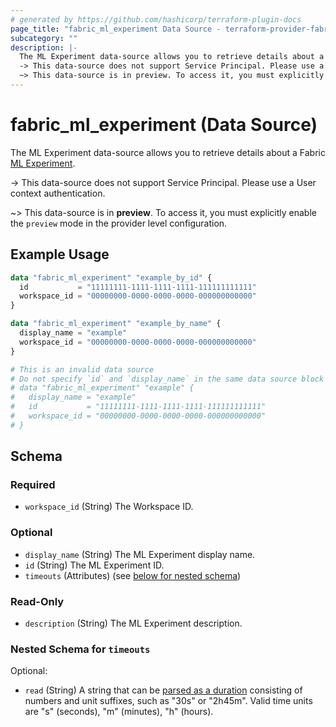 ```yaml
---
# generated by https://github.com/hashicorp/terraform-plugin-docs
page_title: "fabric_ml_experiment Data Source - terraform-provider-fabric"
subcategory: ""
description: |-
  The ML Experiment data-source allows you to retrieve details about a Fabric ML Experiment https://learn.microsoft.com/fabric/data-science/machine-learning-experiment.
  -> This data-source does not support Service Principal. Please use a User context authentication.
  ~> This data-source is in preview. To access it, you must explicitly enable the preview mode in the provider level configuration.
---
```


# fabric_ml_experiment (Data Source)

The ML Experiment data-source allows you to retrieve details about a Fabric [ML Experiment](https://learn.microsoft.com/fabric/data-science/machine-learning-experiment).

-> This data-source does not support Service Principal. Please use a User context authentication.

~> This data-source is in **preview**. To access it, you must explicitly enable the `preview` mode in the provider level configuration.

## Example Usage

```terraform
data "fabric_ml_experiment" "example_by_id" {
  id           = "11111111-1111-1111-1111-111111111111"
  workspace_id = "00000000-0000-0000-0000-000000000000"
}

data "fabric_ml_experiment" "example_by_name" {
  display_name = "example"
  workspace_id = "00000000-0000-0000-0000-000000000000"
}

# This is an invalid data source
# Do not specify `id` and `display_name` in the same data source block
# data "fabric_ml_experiment" "example" {
#   display_name = "example"
#   id           = "11111111-1111-1111-1111-111111111111"
#   workspace_id = "00000000-0000-0000-0000-000000000000"
# }
```

<!-- schema generated by tfplugindocs -->
## Schema

### Required

- `workspace_id` (String) The Workspace ID.

### Optional

- `display_name` (String) The ML Experiment display name.
- `id` (String) The ML Experiment ID.
- `timeouts` (Attributes) (see [below for nested schema](#nestedatt--timeouts))

### Read-Only

- `description` (String) The ML Experiment description.

<a id="nestedatt--timeouts"></a>

### Nested Schema for `timeouts`

Optional:

- `read` (String) A string that can be [parsed as a duration](https://pkg.go.dev/time#ParseDuration) consisting of numbers and unit suffixes, such as "30s" or "2h45m". Valid time units are "s" (seconds), "m" (minutes), "h" (hours).
